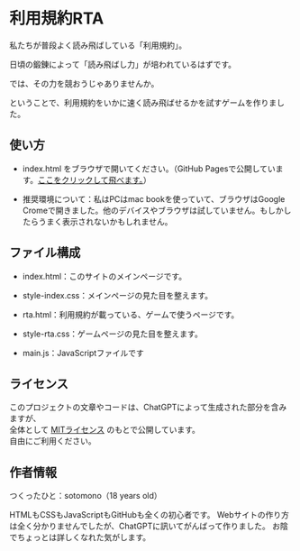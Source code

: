 # 利用規約RTA

私たちが普段よく読み飛ばしている「利用規約」。

日頃の鍛錬によって「読み飛ばし力」が培われているはずです。

では、その力を競おうじゃありませんか。

ということで、利用規約をいかに速く読み飛ばせるかを試すゲームを作りました。

## 使い方

- index.html をブラウザで開いてください。（GitHub Pagesで公開しています。[ここをクリックして飛べます。](https://sotomono.github.io/rta-project/)）

- 推奨環境について：私はPCはmac bookを使っていて、ブラウザはGoogle Cromeで開きました。他のデバイスやブラウザは試していません。もしかしたらうまく表示されないかもしれません。

## ファイル構成

- index.html：このサイトのメインページです。

- style-index.css：メインページの見た目を整えます。

- rta.html：利用規約が載っている、ゲームで使うページです。

- style-rta.css：ゲームページの見た目を整えます。

- main.js：JavaScriptファイルです

## ライセンス

このプロジェクトの文章やコードは、ChatGPTによって生成された部分を含みますが、  
全体として [MITライセンス](https://opensource.org/licenses/MIT) のもとで公開しています。  
自由にご利用ください。


## 作者情報

つくったひと：sotomono（18 years old）

HTMLもCSSもJavaScriptもGitHubも全くの初心者です。
Webサイトの作り方は全く分かりませんでしたが、ChatGPTに訊いてがんばって作りました。
お陰でちょっとは詳しくなれた気がします。
